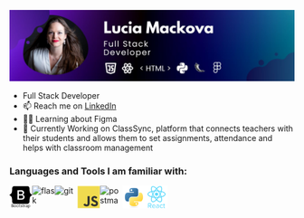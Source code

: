 ![Profile Banner](https://github.com/LucyMacko/LucyMacko/blob/main/LinkedIn_BannerLucy.jpg)

- Full Stack Developer
- 📫 Reach me on [LinkedIn](https://www.linkedin.com/in/lucia-mackova/)
- 👨‍💻 Learning about Figma
- 🔭 Currently Working on ClassSync, platform that connects teachers with their students and allows them to set assignments, attendance and helps with classroom management

<h3 align="left">Languages and Tools I am familiar with:</h3>
<div style="display: flex; align-items: center;">
  <img src="https://raw.githubusercontent.com/devicons/devicon/master/icons/bootstrap/bootstrap-plain-wordmark.svg" alt="bootstrap" width="40" height="40"/>
  <img src="https://www.vectorlogo.zone/logos/pocoo_flask/pocoo_flask-icon.svg" alt="flask" width="40" height="40"/>
  <img src="https://www.vectorlogo.zone/logos/git-scm/git-scm-icon.svg" alt="git" width="40" height="40"/>
  <img src="https://raw.githubusercontent.com/devicons/devicon/master/icons/javascript/javascript-original.svg" alt="javascript" width="40" height="40"/>
  <img src="https://www.vectorlogo.zone/logos/getpostman/getpostman-icon.svg" alt="postman" width="40" height="40"/>
  <img src="https://raw.githubusercontent.com/devicons/devicon/master/icons/python/python-original.svg" alt="python" width="40" height="40"/>
  <img src="https://raw.githubusercontent.com/devicons/devicon/master/icons/react/react-original-wordmark.svg" alt="react" width="40" height="40"/>
</div>
